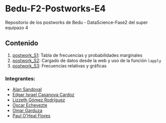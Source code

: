 # Bedu-F2-Postworks-E4
Repositorio de los postworks de Bedu - DataScience-Fase2 del super equipazo 4

## Contenido
1. [postwork_S1](https://github.com/OmarGard/Bedu-S2-Postworks-E4/blob/main/postwork_S1.R): Tabla de frecuencias y probabilidades marginales
2. [postwork_S2](https://github.com/OmarGard/Bedu-S2-Postworks-E4/blob/main/postwork_S2.R): Cargado de datos desde la web y uso de la función `lapply`
3. [postwork_S3](https://github.com/OmarGard/Bedu-S2-Postworks-E4/blob/main/postwork_S3.R): Frecuencias relativas y gráficas

### Integrantes: 
* [Alan Sandoval](https://github.com/SanLnAlan)
* [Edgar Israel Casanova Cardoz](https://github.com/ecardoz) 
* [Lizzeth Gómez Rodríguez](https://github.com/LIZZETHGOMEZ) 
* [Oscar Echevezte](https://github.com/Oscar2401) 
* [Omar Garduza](https://github.com/OmarGard)
* [Paul O'Heal Flores](https://github.com/POF77)

